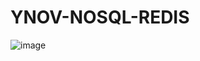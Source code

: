 # YNOV-NOSQL-REDIS
![image](https://github.com/yugmerabtene/YNOV-NOSQL-REDIS/assets/3670077/be4ae5d1-9c4a-4468-b060-416e26ea4243)
